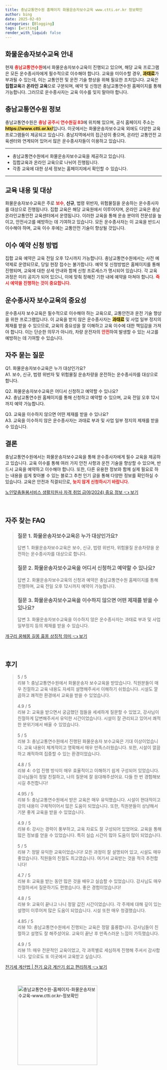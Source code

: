 ```yaml
---
title: 충남교통연수원 홈페이지 화물운송자보수교육 www.ctti.or.kr 정보확인
author: bing
date: 2025-02-03
categories: [Blogging]
tags: [writing]
render_with_liquid: false
---
```



<h2 id='화물운송자보수교육안내'>화물운송자보수교육 안내</h2>

<p>현재 <b><span style="color: #ee2323;">충남교통연수원</span></b>에서 화물운송자보수교육이 진행되고 있으며, 해당 교육 프로그램은 모든 운수종사자에게 필수적으로 이수해야 합니다. 교육을 미이수할 경우, <b><span style="background-color: #ffe066;">과태료</span></b>가 부과될 수 있는데, 이는 교통안전 및 운전 기술 향상을 위해 필요한 조치입니다. 교육은 <b>집합교육</b>과 <b>온라인 교육</b>으로 구분되며, 예약 및 신청은 충남교통연수원 홈페이지를 통해 가능합니다. 그러므로 운수종사자는 교육 이수를 잊지 말아야 합니다.</p>

<h2 id='충남교통연수원정보'>충남교통연수원 정보</h2>

<p>충남교통연수원은 <b><span style="color: #ee2323;">충남 공주시 연수원길 83</span></b>에 위치해 있으며, 공식 홈페이지 주소는 <b><span style="background-color: #ffe066;">https://www.ctti.or.kr/</span></b>입니다. 이곳에서는 화물운송자보수교육 외에도 다양한 교육 프로그램들이 제공되고 있습니다. 충남지역에서의 접근성이 좋으며, 온라인 교통안전 교육센터와 연계되어 있어서 많은 운수종사자들이 이용하고 있습니다.</p>

<hr />

<ul>
    <li>충남교통연수원에서 화물운송자보수교육을 제공하고 있습니다.</li>
    <li>집합교육과 온라인 교육으로 나뉘어 진행됩니다.</li>
    <li>각종 교육에 대한 상세 정보는 홈페이지에서 확인할 수 있습니다.</li>
</ul>

<hr />

<h2 id='교육내용및대상'>교육 내용 및 대상</h2>

<p>화물운송자보수교육은 주로 <b><span style="color: #ee2323;">보수</span></b>, <b>신규</b>, 법령 위반자, 위험물질을 운송하는 운수종사자를 대상으로 진행됩니다. 집합 교육은 해당 교육원에서 이루어지며, 온라인 교육은 충남 온라인교통안전 교육센터에서 운영됩니다. 이러한 교육을 통해 운송 분야의 전문성을 높이고, 안전사고를 예방하는 데 기여하고 있습니다. 모든 운수종사자는 이 교육을 반드시 이수해야 하며, 교육 이수 후에는 교통안전 기술이 향상될 것입니다.</p>

<h2 id='예약신청방법'>이수 예약 신청 방법</h2>

<p>집합 교육 예약은 교육 전일 오후 12시까지 가능합니다. 충남교통연수원에서는 사전 예약제로 운영되므로, 당일 현장 접수는 불가합니다. 예약 및 신청방법은 홈페이지를 통해 진행되며, 교육에 대한 상세 안내와 함께 신청 프로세스가 명시되어 있습니다. 각 교육 과정은 미리 공지가 되어 있으니, 이에 맞춰 정해진 기한 내에 예약을 마쳐야 합니다. <b><span style="color: #ee2323;">즉시 예약을 진행하는 것이 중요합니다.</span></b></p>

<h2 id='교육의중요성'>운수종사자 보수교육의 중요성</h2>

<p>운수종사자 보수교육은 필수적으로 이수해야 하는 교육으로, 교통안전과 운전 기술 향상을 위한 프로그램입니다. 이 교육을 받지 않은 운수종사자는 <b><span style="background-color: #ffe066;">과태료</span></b> 및 사업 일부 정지의 제재를 받을 수 있으므로, 교육의 중요성을 잘 이해하고 교육 이수에 대한 책임감을 가져야 합니다. 이는 단순한 의무가 아니라, 차량 운전자의 <b><span style="color: #ee2323;">안전</span></b>하여 발생할 수 있는 사고를 예방하는 데 기여할 수 있습니다.</p>

<h2 id='자주하는질문'>자주 묻는 질문</h2>

<p>Q1. 화물운송자보수교육은 누가 대상인가요?<br> A1. 보수, 신규, 법령 위반자 및 위험물질 운송차량을 운전하는 운수종사자를 대상으로 합니다.</p>

<p>Q2. 화물운송자보수교육은 어디서 신청하고 예약할 수 있나요?<br> A2. 충남교통연수원 홈페이지를 통해 신청하고 예약할 수 있으며, 교육 전일 오후 12시까지 예약 가능합니다.</p>

<p>Q3. 교육을 이수하지 않으면 어떤 제재를 받을 수 있나요?<br> A3. 교육을 이수하지 않은 운수종사자는 과태료 부과 및 사업 일부 정지의 제재를 받을 수 있습니다.</p>

<h2 id='결론'>결론</h2>

<p>충남교통연수원에서는 화물운송자보수교육을 통해 운수종사자에게 필수 교육을 제공하고 있습니다. 교육 이수를 통해 여러 가지 안전 사항과 운전 기술을 향상할 수 있으며, 반드시 교육을 예약하고 이수해야 합니다. 또한, 다른 유용한 정보와 함께 실제 필요로 하는 내용을 쉽게 찾아볼 수 있는 블로그 추천 인기 글을 통해 다양한 정보를 확인하실 수 있습니다. 교육은 안전과 직결되므로, <b><span style="color: #ee2323;">늦지 않게 신청하시기 바랍니다.</span></b></p>


<p><a class="click-button" title="노인맞춤돌봄서비스 생활지원사 자격 취업 급여(2024) 중요 정보" href="https://adkhouse.github.io/posts/%EB%85%B8%EC%9D%B8%EB%A7%9E%EC%B6%A4%EB%8F%8C%EB%B4%84%EC%84%9C%EB%B9%84%EC%8A%A4-%EC%83%9D%ED%99%9C%EC%A7%80%EC%9B%90%EC%82%AC-%EC%9E%90%EA%B2%A9-%EC%B7%A8%EC%97%85-%EA%B8%89%EC%97%AC(2024)-%EC%A4%91%EC%9A%94-%EC%A0%95%EB%B3%B4/" rel="dofollow">노인맞춤돌봄서비스 생활지원사 자격 취업 급여(2024) 중요 정보 👈 보기</a></p><br>
<h2 id='자주_찾는_FAQ'>자주 찾는 FAQ</h2>
<div itemscope="" itemtype="https://schema.org/FAQPage"> 
<blockquote> 
<div itemscope="" itemprop="mainEntity" itemtype="https://schema.org/Question"> 
<h3 itemprop="name">질문 1. 화물운송자보수교육은 누가 대상인가요?</h3> 
<div itemscope="" itemprop="acceptedAnswer" itemtype="https://schema.org/Answer"> 
<span itemprop="text"> 
<p>답변 1. 화물운송자보수교육은 보수, 신규, 법령 위반자, 위험물질 운송차량을 운전하는 운수종사자를 대상으로 합니다.</p> 
</span> 
</div> 
</div> 

<div itemscope="" itemprop="mainEntity" itemtype="https://schema.org/Question"> 
<h3 itemprop="name">질문 2. 화물운송자보수교육을 어디서 신청하고 예약할 수 있나요?</h3> 
<div itemscope="" itemprop="acceptedAnswer" itemtype="https://schema.org/Answer"> 
<span itemprop="text"> 
<p>답변 2. 화물운송자보수교육의 신청과 예약은 충남교통연수원 홈페이지를 통해 진행하며, 교육 전일 오후 12시까지 예약이 가능합니다.</p> 
</span> 
</div> 
</div> 

<div itemscope="" itemprop="mainEntity" itemtype="https://schema.org/Question"> 
<h3 itemprop="name">질문 3. 화물운송자보수교육을 이수하지 않으면 어떤 제재를 받을 수 있나요?</h3> 
<div itemscope="" itemprop="acceptedAnswer" itemtype="https://schema.org/Answer"> 
<span itemprop="text"> 
<p>답변 3. 화물운송자보수교육을 이수하지 않은 운수종사자는 과태료 부과 및 사업 일부정지 등의 제재를 받을 수 있습니다.</p> 
</span> 
</div> 
</div> 
</blockquote> 
</div>
<p><a class="click-button" title="개구리 꿈해몽 길몽 흉몽 상징적 의미" href="https://adkhouse.github.io/posts/%EA%B0%9C%EA%B5%AC%EB%A6%AC-%EA%BF%88%ED%95%B4%EB%AA%BD-%EA%B8%B8%EB%AA%BD-%ED%9D%89%EB%AA%BD-%EC%83%81%EC%A7%95%EC%A0%81-%EC%9D%98%EB%AF%B8/" rel="dofollow">개구리 꿈해몽 길몽 흉몽 상징적 의미 👈 보기</a></p><br>
<h2 id='후기'>후기</h2>
<div itemscope itemtype="https://schema.org/Product">
  <blockquote>
  <div itemprop="review" itemscope itemtype="https://schema.org/Review">
      <div itemprop="reviewRating" itemscope itemtype="https://schema.org/Rating"> <span itemprop="ratingValue">5</span> / <span itemprop="bestRating">5</span> </div>
      <span itemprop="reviewBody">리뷰 1: 충남교통연수원에서 화물운송자 보수교육을 받았습니다. 직원분들이 매우 친절하고 교육 내용도 자세히 설명해주셔서 이해하기 쉬웠습니다. 시설도 깔끔하고 쾌적한 환경에서 교육을 받을 수 있었습니다.</span>
  </div>
  <br>
  <div itemprop="review" itemscope itemtype="https://schema.org/Review">
      <div itemprop="reviewRating" itemscope itemtype="https://schema.org/Rating"> <span itemprop="ratingValue">4.9</span> / <span itemprop="bestRating">5</span> </div>
      <span itemprop="reviewBody">리뷰 2: 교육을 받으면서 궁금했던 점들을 세세하게 질문할 수 있었고, 강사님이 친절하게 답변해주셔서 유익한 시간이었습니다. 시설이 잘 관리되고 있어서 쾌적한 분위기에서 배울 수 있었습니다.</span>
  </div>
  <br>
  <div itemprop="review" itemscope itemtype="https://schema.org/Review">
      <div itemprop="reviewRating" itemscope itemtype="https://schema.org/Rating"> <span itemprop="ratingValue">5</span> / <span itemprop="bestRating">5</span> </div>
      <span itemprop="reviewBody">리뷰 3: 충남교통연수원에서 진행된 화물운송자 보수교육은 기대 이상이었습니다. 교육 내용이 체계적이고 명확해서 매우 만족스러웠습니다. 또한, 시설이 깔끔하고 쾌적하여 집중할 수 있는 환경이었습니다.</span>
  </div>
  <br>
  <div itemprop="review" itemscope itemtype="https://schema.org/Review">
      <div itemprop="reviewRating" itemscope itemtype="https://schema.org/Rating"> <span itemprop="ratingValue">4.8</span> / <span itemprop="bestRating">5</span> </div>
      <span itemprop="reviewBody">리뷰 4: 수업 진행 방식이 매우 효율적이고 이해하기 쉽게 구성되어 있었습니다. 강사님들이 정말 친절하고, 나의 질문에 잘 응대해주셨어요. 다들 한 번 경험해보시길 추천합니다!</span>
  </div>
  <br>
  <div itemprop="review" itemscope itemtype="https://schema.org/Review">
      <div itemprop="reviewRating" itemscope itemtype="https://schema.org/Rating"> <span itemprop="ratingValue">4.95</span> / <span itemprop="bestRating">5</span> </div>
      <span itemprop="reviewBody">리뷰 5: 충남교통연수원에서 받은 교육은 매우 유익했습니다. 시설이 현대적이고 강의 내용이 구체적이어서 많은 도움이 되었습니다. 또한, 직원분들이 상냥해서 기분 좋게 교육을 받을 수 있었습니다.</span>
  </div>
  <br>
  <div itemprop="review" itemscope itemtype="https://schema.org/Review">
      <div itemprop="reviewRating" itemscope itemtype="https://schema.org/Rating"> <span itemprop="ratingValue">4.9</span> / <span itemprop="bestRating">5</span> </div>
      <span itemprop="reviewBody">리뷰 6: 강사는 경력이 풍부하고, 교육 자료도 잘 구성되어 있었어요. 교육을 통해 많은 정보를 얻을 수 있었습니다. 특히 실습 시간이 많아 도움이 많이 되었습니다.</span>
  </div>
  <br>
  <div itemprop="review" itemscope itemtype="https://schema.org/Review">
      <div itemprop="reviewRating" itemscope itemtype="https://schema.org/Rating"> <span itemprop="ratingValue">5</span> / <span itemprop="bestRating">5</span> </div>
      <span itemprop="reviewBody">리뷰 7: 정말 유익한 교육이었습니다! 모든 과정이 잘 설명되어 있고, 시설도 매우 좋았습니다. 직원들의 친절도 최고였습니다. 여기서 교육받는 것을 적극 추천합니다!</span>
  </div>
  <br>
  <div itemprop="review" itemscope itemtype="https://schema.org/Review">
      <div itemprop="reviewRating" itemscope itemtype="https://schema.org/Rating"> <span itemprop="ratingValue">4.7</span> / <span itemprop="bestRating">5</span> </div>
      <span itemprop="reviewBody">리뷰 8: 교육을 받는 동안 많은 것을 배우고 실습할 수 있었습니다. 강사님도 매우 친절하셔서 질문하기도 편했습니다. 좋은 경험이었습니다!</span>
  </div>
  <br>
  <div itemprop="review" itemscope itemtype="https://schema.org/Review">
      <div itemprop="reviewRating" itemscope itemtype="https://schema.org/Rating"> <span itemprop="ratingValue">4.8</span> / <span itemprop="bestRating">5</span> </div>
      <span itemprop="reviewBody">리뷰 9: 교육이 끝나고 나니 정말 값진 시간이었습니다. 각 주제에 대해 깊이 있는 설명이 이루어져 많은 도움이 되었습니다. 시설 또한 매우 청결했습니다.</span>
  </div>
  <br>
  <div itemprop="review" itemscope itemtype="https://schema.org/Review">
      <div itemprop="reviewRating" itemscope itemtype="https://schema.org/Rating"> <span itemprop="ratingValue">4.85</span> / <span itemprop="bestRating">5</span> </div>
      <span itemprop="reviewBody">리뷰 10: 충남교통연수원에서 진행되는 교육은 정말 훌륭합니다. 강사님들이 친절하고 설명도 잘 해주셨어요. 교육이 끝난 후 만족스러운 느낌이 가득했습니다.</span>
  </div>
  <br>
  <div itemprop="review" itemscope itemtype="https://schema.org/Review">
      <div itemprop="reviewRating" itemscope itemtype="https://schema.org/Rating"> <span itemprop="ratingValue">4.9</span> / <span itemprop="bestRating">5</span> </div>
      <span itemprop="reviewBody">리뷰 11: 매우 전문적인 교육이었고, 각 과목별로 세심하게 진행해 주셔서 감사합니다. 앞으로도 또 이곳에서 교육받고 싶습니다.</span>
  </div>
  </blockquote>
</div>
<p><a class="click-button" title="전기세 계산법 | 전기 요금 계산기 쉽고 편리하게" href="https://adkhouse.github.io/posts/%EC%A0%84%EA%B8%B0%EC%84%B8-%EA%B3%84%EC%82%B0%EB%B2%95-%EC%A0%84%EA%B8%B0-%EC%9A%94%EA%B8%88-%EA%B3%84%EC%82%B0%EA%B8%B0-%EC%89%BD%EA%B3%A0-%ED%8E%B8%EB%A6%AC%ED%95%98%EA%B2%8C/" rel="dofollow">전기세 계산법 | 전기 요금 계산기 쉽고 편리하게 👈 보기</a></p><br>
<figure class="image"><img src="https://adkhouse.github.io/assets/img/thumbnail/충남교통연수원-홈페이지-화물운송자보수교육-www.ctti.or.kr-정보확인.webp" alt="충남교통연수원-홈페이지-화물운송자보수교육-www.ctti.or.kr-정보확인" width="256" height="256"></figure>